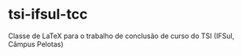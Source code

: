 # tsi-ifsul-tcc
Classe de LaTeX para o trabalho de conclusão de curso do TSI (IFSul, Câmpus Pelotas)
